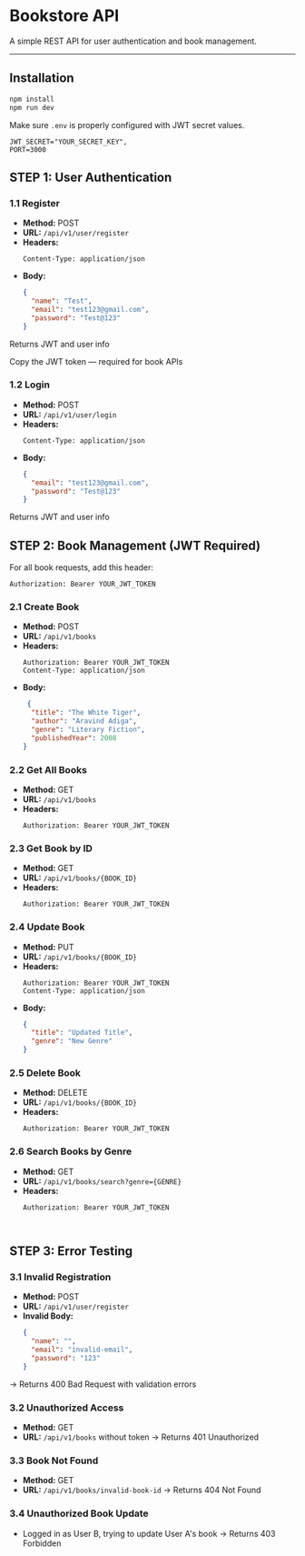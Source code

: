
# Bookstore API

A simple REST API for user authentication and book management.

---

## Installation

```bash
npm install
npm run dev
```

Make sure `.env` is properly configured with JWT secret values.
```
JWT_SECRET="YOUR_SECRET_KEY",
PORT=3000
```

## STEP 1: User Authentication

### 1.1 Register

- **Method:** POST
- **URL:** `/api/v1/user/register`
- **Headers:**
  ```http
  Content-Type: application/json
  ```
- **Body:**
  ```json
  {
    "name": "Test",
    "email": "test123@gmail.com",
    "password": "Test@123"
  }
  ```
 Returns JWT and user info

 Copy the JWT token — required for book APIs

### 1.2 Login

- **Method:** POST
- **URL:** `/api/v1/user/login`
- **Headers:**
  ```http
  Content-Type: application/json
  ```
- **Body:**
  ```json
  {
    "email": "test123@gmail.com",
    "password": "Test@123"
  }
  ```
 Returns JWT and user info

##  STEP 2: Book Management (JWT Required)

 For all book requests, add this header:
```http
Authorization: Bearer YOUR_JWT_TOKEN
```

### 2.1 Create Book

- **Method:** POST
- **URL:** `/api/v1/books`
- **Headers:**
  ```http
  Authorization: Bearer YOUR_JWT_TOKEN
  Content-Type: application/json
  ```
- **Body:**
  ```json
   {
    "title": "The White Tiger",
    "author": "Aravind Adiga",
    "genre": "Literary Fiction",
    "publishedYear": 2008
  }
  ```

### 2.2 Get All Books

- **Method:** GET
- **URL:** `/api/v1/books`
- **Headers:**
  ```http
  Authorization: Bearer YOUR_JWT_TOKEN
  ```

### 2.3 Get Book by ID

- **Method:** GET
- **URL:** `/api/v1/books/{BOOK_ID}`
- **Headers:**
  ```http
  Authorization: Bearer YOUR_JWT_TOKEN
  ```

### 2.4 Update Book

- **Method:** PUT
- **URL:** `/api/v1/books/{BOOK_ID}`
- **Headers:**
  ```http
  Authorization: Bearer YOUR_JWT_TOKEN
  Content-Type: application/json
  ```
- **Body:**
  ```json
  {
    "title": "Updated Title",
    "genre": "New Genre"
  }
  ```

### 2.5 Delete Book

- **Method:** DELETE
- **URL:** `/api/v1/books/{BOOK_ID}`
- **Headers:**
  ```http
  Authorization: Bearer YOUR_JWT_TOKEN
  ```


### 2.6 Search Books by Genre

- **Method:** GET
- **URL:** `/api/v1/books/search?genre={GENRE}`
- **Headers:**
  ```http
  Authorization: Bearer YOUR_JWT_TOKEN



## STEP 3: Error Testing

### 3.1 Invalid Registration

- **Method:** POST
- **URL:** `/api/v1/user/register`
- **Invalid Body:**
  ```json
  {
    "name": "",
    "email": "invalid-email",
    "password": "123"
  }
  ```
→ Returns 400 Bad Request with validation errors

### 3.2 Unauthorized Access

- **Method:** GET
- **URL:** `/api/v1/books` without token
→ Returns 401 Unauthorized

### 3.3 Book Not Found

- **Method:** GET
- **URL:** `/api/v1/books/invalid-book-id`
→ Returns 404 Not Found

### 3.4 Unauthorized Book Update

- Logged in as User B, trying to update User A's book
→ Returns 403 Forbidden
